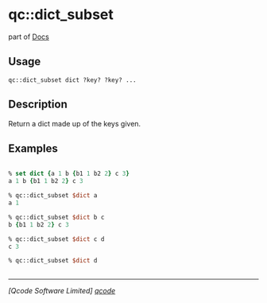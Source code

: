 qc::dict_subset
===============

part of [Docs](.)

Usage
-----
`
	qc::dict_subset dict ?key? ?key? ...
    `

Description
-----------
Return a dict made up of the keys given.

Examples
--------
```tcl

% set dict {a 1 b {b1 1 b2 2} c 3}
a 1 b {b1 1 b2 2} c 3

% qc::dict_subset $dict a
a 1

% qc::dict_subset $dict b c
b {b1 1 b2 2} c 3

% qc::dict_subset $dict c d
c 3

% qc::dict_subset $dict d
 

```

----------------------------------
*[Qcode Software Limited] [qcode]*

[qcode]: http://www.qcode.co.uk "Qcode Software"